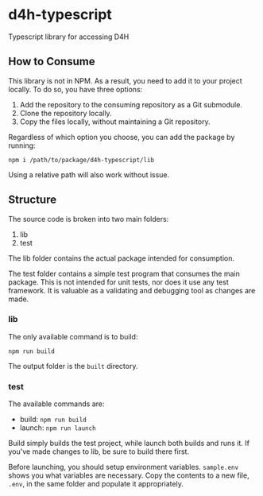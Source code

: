 # d4h-typescript
Typescript library for accessing D4H

## How to Consume
This library is not in NPM. As a result, you need to add it to your project locally. To do so, you have three options:
1. Add the repository to the consuming repository as a Git submodule.
2. Clone the repository locally.
3. Copy the files locally, without maintaining a Git repository.

Regardless of which option you choose, you can add the package by running:

`npm i /path/to/package/d4h-typescript/lib`

Using a relative path will also work without issue.

## Structure
The source code is broken into two main folders:
1. lib
2. test

The lib folder contains the actual package intended for consumption.

The test folder contains a simple test program that consumes the main package. This is not intended for unit tests, nor does it use any test framework. It is valuable as a validating and debugging tool as changes are made.

### lib

The only available command is to build:

`npm run build`

The output folder is the `built` directory.

### test

The available commands are:
* build: `npm run build`
* launch: `npm run launch`

Build simply builds the test project, while launch both builds and runs it. If you've made changes to lib, be sure to build there first.

Before launching, you should setup environment variables. `sample.env` shows you what variables are necessary. Copy the contents to a new file, `.env`, in the same folder and populate it appropriately.